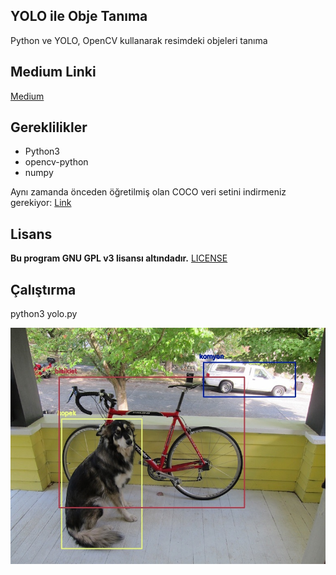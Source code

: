 ## YOLO ile Obje Tanıma
Python ve YOLO, OpenCV kullanarak resimdeki objeleri tanıma

## Medium Linki
[Medium](https://medium.com/@alperenbayramoglu2/100-sat%C4%B1r-kod-ile-derin-%C3%B6%C4%9Frenme-ed8d95228e59)

## Gereklilikler
* Python3
* opencv-python
* numpy

Aynı zamanda önceden öğretilmiş olan COCO veri setini indirmeniz gerekiyor:
[Link](https://pjreddie.com/media/files/yolov3.weights)


## Lisans
**Bu program GNU GPL v3 lisansı altındadır.**
[LICENSE](https://github.com/Spelchure/yolo-obje-tanima/blob/master/LICENSE)

## Çalıştırma
python3 yolo.py

![Tanımlanan nesneler](https://raw.githubusercontent.com/Spelchure/yolo-obje-tanima/master/object-dedected.jpg)